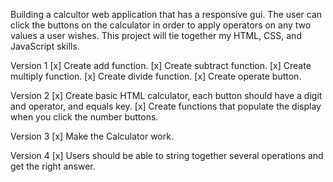 Building a calcultor web application that has a responsive gui.  The user can click the buttons on the calculator in order to apply operators on any two values a user wishes.  This project will tie together my HTML, CSS, and JavaScript skills.

Version 1
[x] Create add function.
[x] Create subtract function.
[x] Create multiply function.
[x] Create divide function.
[x] Create operate button.

Version 2
[x] Create basic HTML calculator, each button should have a digit and operator, and equals key.
[x] Create functions that populate the display when you click the number buttons.

Version 3
[x] Make the Calculator work.

Version 4
[x] Users should be able to string together several operations and get the right answer.
